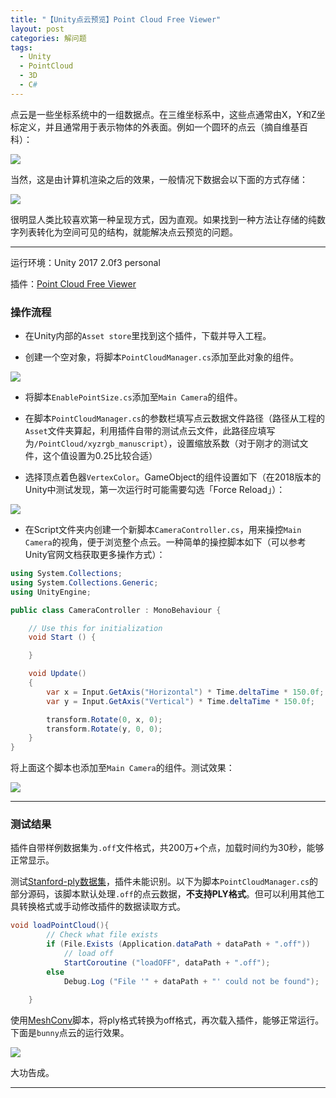 ```yaml
---
title: "【Unity点云预览】Point Cloud Free Viewer"
layout: post
categories: 解问题
tags:
  - Unity
  - PointCloud
  - 3D
  - C#
---
```


点云是一些坐标系统中的一组数据点。在三维坐标系中，这些点通常由X，Y和Z坐标定义，并且通常用于表示物体的外表面。例如一个圆环的点云（摘自维基百科）：

![](https://github.com/HusterHope/blogimage/raw/master/upc-1.gif)

当然，这是由计算机渲染之后的效果，一般情况下数据会以下面的方式存储：

![](https://github.com/HusterHope/blogimage/raw/master/upc-2.jpg)

很明显人类比较喜欢第一种呈现方式，因为直观。如果找到一种方法让存储的纯数字列表转化为空间可见的结构，就能解决点云预览的问题。

<!-- more -->

---

运行环境：Unity 2017 2.0f3 personal

插件：[Point Cloud Free Viewer](https://assetstore.unity.com/packages/tools/utilities/point-cloud-free-viewer-19811)

### 操作流程

* 在Unity内部的`Asset store`里找到这个插件，下载并导入工程。


* 创建一个空对象，将脚本`PointCloudManager.cs`添加至此对象的组件。

![](https://github.com/HusterHope/blogimage/raw/master/upc-3.jpg)

* 将脚本`EnablePointSize.cs`添加至`Main Camera`的组件。
* 在脚本`PointCloudManager.cs`的参数栏填写点云数据文件路径（路径从工程的`Asset`文件夹算起，利用插件自带的测试点云文件，此路径应填写为`/PointCloud/xyzrgb_manuscript`），设置缩放系数（对于刚才的测试文件，这个值设置为0.25比较合适）


* 选择顶点着色器`VertexColor`。GameObject的组件设置如下（在2018版本的Unity中测试发现，第一次运行时可能需要勾选「Force Reload」）：

![](https://github.com/HusterHope/blogimage/raw/master/upc-4.jpg)

* 在Script文件夹内创建一个新脚本`CameraController.cs`，用来操控`Main Camera`的视角，便于浏览整个点云。一种简单的操控脚本如下（可以参考Unity官网文档获取更多操作方式）：

```c#
using System.Collections;
using System.Collections.Generic;
using UnityEngine;

public class CameraController : MonoBehaviour {

	// Use this for initialization
	void Start () {

	}

	void Update()
	{
		var x = Input.GetAxis("Horizontal") * Time.deltaTime * 150.0f;
		var y = Input.GetAxis("Vertical") * Time.deltaTime * 150.0f;

		transform.Rotate(0, x, 0);
		transform.Rotate(y, 0, 0);
	}
}
```

将上面这个脚本也添加至`Main Camera`的组件。测试效果：

![](https://github.com/HusterHope/blogimage/raw/master/upc-5.png)

---

### 测试结果

插件自带样例数据集为`.off`文件格式，共200万+个点，加载时间约为30秒，能够正常显示。

测试[Stanford-ply数据集](http://graphics.stanford.edu/data/3Dscanrep/)，插件未能识别。以下为脚本`PointCloudManager.cs`的部分源码，该脚本默认处理`.off`的点云数据，**不支持PLY格式**。但可以利用其他工具转换格式或手动修改插件的数据读取方式。

```c#
void loadPointCloud(){
		// Check what file exists
		if (File.Exists (Application.dataPath + dataPath + ".off")) 
			// load off
			StartCoroutine ("loadOFF", dataPath + ".off");
		else 
			Debug.Log ("File '" + dataPath + "' could not be found"); 
		
	}
```

使用[MeshConv](http://www.patrickmin.com/meshconv/)脚本，将ply格式转换为off格式，再次载入插件，能够正常运行。下面是`bunny`点云的运行效果。

![](https://github.com/HusterHope/blogimage/raw/master/upc-6.jpg)

大功告成。

---

